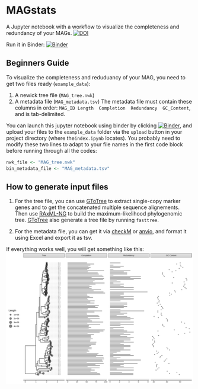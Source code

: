 MAGstats
===

A Jupyter notebook with a workflow to visualize the completeness and redundancy of your MAGs.
[![DOI](https://zenodo.org/badge/DOI/10.5281/zenodo.2780512.svg)](https://doi.org/10.5281/zenodo.2780512)

Run it in Binder:
[![Binder](http://mybinder.org/badge_logo.svg)](https://beta.mybinder.org/v2/gh/housw/MAGstats-binder/master?filepath=index.ipynb)



Beginners Guide
---

To visualize the completeness and reduduancy of your MAG, you need to get two files ready (`example_data`):

1. A newick tree file (`MAG_tree.nwk`)
2. A metadata file (`MAG_metadata.tsv`)
The metadata file must contain these columns in order:
`MAG_ID	Length	Completion	Redundancy	GC_Content`, and is tab-delimited.

You can launch this jupyter notebook using binder by clicking [![Binder](http://mybinder.org/badge_logo.svg)](https://beta.mybinder.org/v2/gh/housw/MAGstats-binder/master?filepath=index.ipynb), and upload your files to the `example_data` folder via the `upload` button in your project directory (where the`index.ipynb` locates). You probably need to modify these two lines to adapt to your file names in the first code block before running through all the codes: 
```r
nwk_file <- "MAG_tree.nwk"
bin_metadata_file <- "MAG_metadata.tsv"
```

How to generate input files 
---

1. For the tree file, you can use [GToTree](https://github.com/AstrobioMike/GToTree) to extract single-copy marker genes and to get the concatenated multiple sequence alignements. Then use [RAxML-NG](https://github.com/amkozlov/raxml-ng) to build the maximum-likelihood phylogenomic tree. [GToTree](https://github.com/AstrobioMike/GToTree) also generate a tree file by running `fasttree`.

2. For the metadata file, you can get it via [checkM](https://github.com/Ecogenomics/CheckM) or [anvio](https://github.com/merenlab/anvio), and format it using Excel and export it as tsv.

If everything works well, you will get something like this: 
![MAGstats](https://github.com/housw/MAGstats-binder/blob/master/MAGstats.png)
